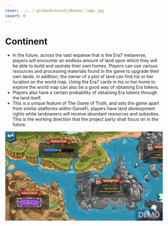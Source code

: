 ```yaml
---
cover: ../../.gitbook/assets/Banner_logo.jpg
coverY: 0
---
```


# Continent

* In the future, across the vast expanse that is the Era7 metaverse, players will encounter an endless amount of land upon which they will be able to build and operate their own homes. Players can use various resources and processing materials found in the game to upgrade their own lands. In addition, the owner of a plot of land can find his or her location on the world map. Using the Era7 cards in his or her home to explore the world map can also be a good way of obtaining Era tokens.
* Players also have a certain probability of obtaining Era tokens through the land itself.
* This is a unique feature of The Game of Truth, and sets the game apart from similar platforms within GameFi; players have land development rights while landowners will receive abundant resources and subsidies. This is the working direction that the project party shall focus on in the future.

![](../../.gitbook/assets/Continent.png)
